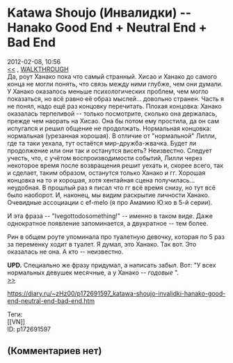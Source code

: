 Katawa Shoujo (Инвалидки) -- Hanako Good End + Neutral End + Bad End
====================================================================

  
2012-02-08, 10:56  
  [<<](Katawa%20Shoujo%20(Инвалидки)%20--%20Lilly%20Normal%20()%20End)  ,  [WALKTHROUGH](Katawa%20Shoujo%20(Инвалидки)%20--%20100%%20+%20walkthrough)    
 Да, роут Ханако пока что самый странный. Хисао и Ханако до самого конца не могли понять, что связь между ними глубже, чем они думали. У Ханако оказалось меньше психологических проблем, чем могло показаться, но всё равно её образ мыслей... довольно странен. Часть я не понял, надо ещё раз концовку перечитать. Плохая концовка: Ханако оказалась терпеливой -- только посмотрите, сколько она держалась, прежде чем наорать на Хисао. Она бы потом ему простила, да он сам испугался и решил общение не продолжать. Нормальная концовка: нормальная (урезанная хорошая). В отличие от "нормальной" Лилли, где та таки уехала, тут остаётся мир-дружба-жвачка. Будет ли продолжение или они так и останутся висеть? Неизвестно. Следует учесть, что, с учётом воспроизводимости событий, Лилли через некоторое время после возвращения решит уехать и, скорее всего, так и сделает, таким образом, останутся только Ханако и гг. Хорошая концовка на то и хорошая, хотя хентайная сцена получилась... неудобная. В прошлый раз я писал что гг всё время снизу, но тут всё было наоборот. И, наконец, мы видим раскрытие личности Ханако. Очевидные ассоциации с ef-melo (я про Амамию Ю:ко в 5-й серии).   
   
 И эта фраза -- "Ivegottodosomething!" -- именно в таком виде. Даже однократное появление запоминается, а двукратное -- тем более.   
   
 Рин в общем роуте упоминала про туалетную девочку, которая по 5 раз за переменку ходит в туалет. Я думал, это Ханако. Так вот. Это оказалась не она. А кто -- неизвестно.   
   
  **UPD.**  Специально же фразу придумал, а написать забыл. Вот: "У всех нормальных девушек месячные, а у Ханако --  *годовые*  ".   
  [>>](Katawa%20Shoujo%20(Инвалидки)%20--%20Rin%20Good%20+%20Normal%20+%20Bad%20End)    
  
<https://diary.ru/~zHz00/p172691597_katawa-shoujo-invalidki-hanako-good-end-neutral-end-bad-end.htm>  
  
Теги:  
[[VN]]  
ID: p172691597  


(Комментариев нет)
------------------